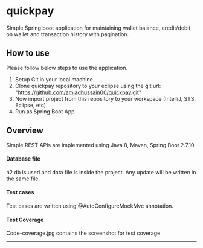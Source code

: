# quickpay
Simple Spring boot application for maintaining wallet balance, credit/debit on wallet and transaction history with pagination.

## How to use
Please follow below steps to use the application.
1. Setup Git in your local machine.
2. Clone quickpay repository to your eclipse using the git url: "https://github.com/amjadhussain00/quickpay.git"
3. Now import project from this repository to your workspace (IntelliJ, STS, Eclipse, etc)
4. Run as Spring Boot App

## Overview

Simple REST APIs are implemented using Java 8, Maven, Spring Boot 2.7.10

#### Database file
h2 db is used and data file is inside the project. Any update will be written in the same file.

#### Test cases
Test cases are written using @AutoConfigureMockMvc annotation.

#### Test Coverage
Code-coverage.jpg contains the screenshot for test coverage.

***

